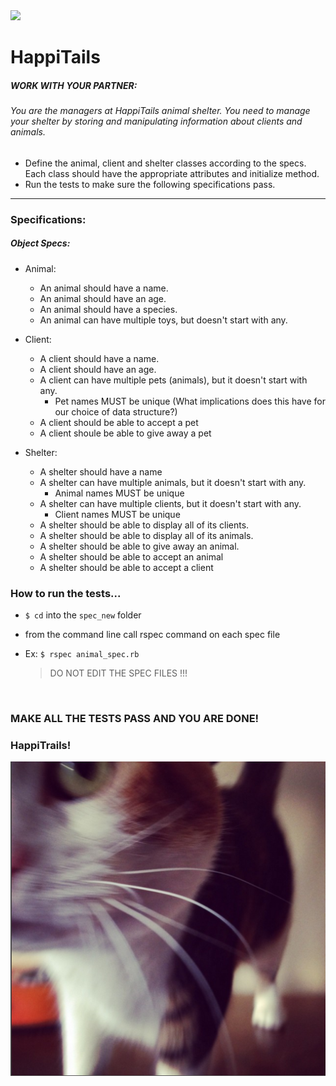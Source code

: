 <img id="icon" src="https://github.com/generalassembly/ga-ruby-on-rails-for-devs/raw/master/images/ga.png">

# HappiTails

##### WORK WITH YOUR PARTNER:

###### You are the managers at HappiTails animal shelter. You need to manage your shelter by storing and manipulating information about clients and animals.

- Define the animal, client and shelter classes according to the specs. Each class should have the appropriate attributes and initialize method.
- Run the tests to make sure the following specifications pass.

---

### Specifications:

##### Object Specs:

- Animal:
  - An animal should have a name.
  - An animal should have an age.
  - An animal should have a species.
  - An animal can have multiple toys, but doesn't start with any.
- Client:
  - A client should have a name.
  - A client should have an age.
  - A client can have multiple pets (animals), but it doesn't start with any.
    - Pet names MUST be unique (What implications does this have for our choice of data structure?)
  - A client should be able to accept a pet
  - A client shoule be able to give away a pet


- Shelter:
  - A shelter should have a name
  - A shelter can have multiple animals, but it doesn't start with any.
    - Animal names MUST be unique
  - A shelter can have multiple clients, but it doesn't start with any.
    - Client names MUST be unique
  - A shelter should be able to display all of its clients.
  - A shelter should be able to display all of its animals.
  - A shelter should be able to give away an animal.
  - A shelter should be able to accept an animal
  - A shelter should be able to accept a client



### How to run the tests...

- `$ cd` into the `spec_new` folder
  
- from the command line call rspec command on each spec file
  
- Ex: `$ rspec animal_spec.rb`
  
  > DO NOT EDIT THE SPEC FILES !!!
  
  ​

### MAKE ALL THE TESTS PASS AND YOU ARE DONE!



### HappiTrails!

<img id="Kat" src="Kat.png">